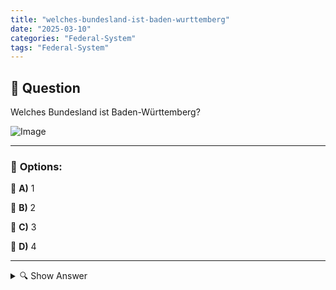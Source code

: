```yaml
---
title: "welches-bundesland-ist-baden-wurttemberg"
date: "2025-03-10"
categories: "Federal-System"
tags: "Federal-System"
---
```


## 📌 **Question**

Welches Bundesland ist Baden-Württemberg?

![Image](https://www.einbuergerungstest-online.de/img/fragen/308.png)

---

### 📝 **Options:**

🔘 **A)** 1

🔘 **B)** 2

🔘 **C)** 3

🔘 **D)** 4

---

<details>
  <summary>🔍 Show Answer</summary>

  <p>
💡  <b>Correct Answer:</b>  b
  </p>
  <p>
    📖<b>Explanation:</b>
    Deutschland ist in 16 Bundesländer unterteilt, jedes mit eigener Regierung und Kultur. Häufig werden diese Bundesländer nummeriert, um sie leichter zuordnen zu können. Zum Beispiel könnte eine Liste folgendermaßen aussehen: 1. Bayern, 2. Nordrhein-Westfalen, 3. Baden-Württemberg, 4. Hessen. Solche Nummerierungen erleichtern das Lernen und die Identifikation der einzelnen Bundesländer. Die Frage zielt darauf ab, das Wissen über die Zuordnung von Baden-Württemberg innerhalb dieser Liste zu prüfen.
  </p>
</details>
